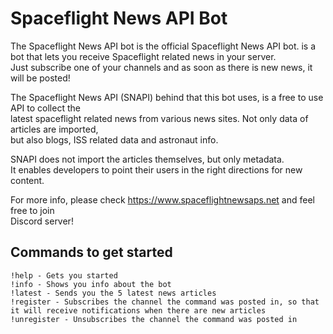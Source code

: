 # Spaceflight News API Bot  
The Spaceflight News API bot is the official Spaceflight News API bot. is a bot that lets you receive Spaceflight related news in your server.  
Just subscribe one of your channels and as soon as there is new news, it will be posted!  
  
The Spaceflight News API (SNAPI) behind that this bot uses, is a free to use API to collect the   
latest spaceflight related news from various news sites. Not only data of articles are imported,   
but also blogs, ISS related data and astronaut info.  
  
SNAPI does not import the articles themselves, but only metadata.  
It enables developers to point their users in the right directions for new content.  
  
For more info, please check <https://www.spaceflightnewsaps.net> and feel free to join   
Discord server!  
  
## Commands to get started

    !help - Gets you started
    !info - Shows you info about the bot
    !latest - Sends you the 5 latest news articles
    !register - Subscribes the channel the command was posted in, so that it will receive notifications when there are new articles
    !unregister - Unsubscribes the channel the command was posted in
  

